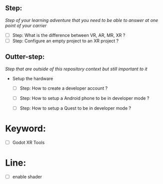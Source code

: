 

## Step:

_Step of your learning adventure that you need to be able to answer at one point of your carrier_

- [ ] Step: What is the difference between VR, AR, MR, XR ?
- [ ] Step: Configure an empty project to an XR project ?

## Outter-step:

_Step that are outside of this repository context but still important to it_
- Setup the hardware
  - [ ] Step: How to create a developer account ?
  - [ ] Step: How to setup a Android phone to be in developer mode ?
  - [ ] Step: How to setup a Quest to be in developer mode ?


# Keyword:
- [ ] Godot XR Tools

# Line:
- [ ] enable shader

